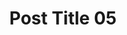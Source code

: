 ---
title: 'Post Title 05'
description: 'Description'
pubDate: 'Jun 10 2024'
heroImage: '/images/posts/blog-placeholder-5.jpg'
category: 'blog'
tags: ['experience'] 
---